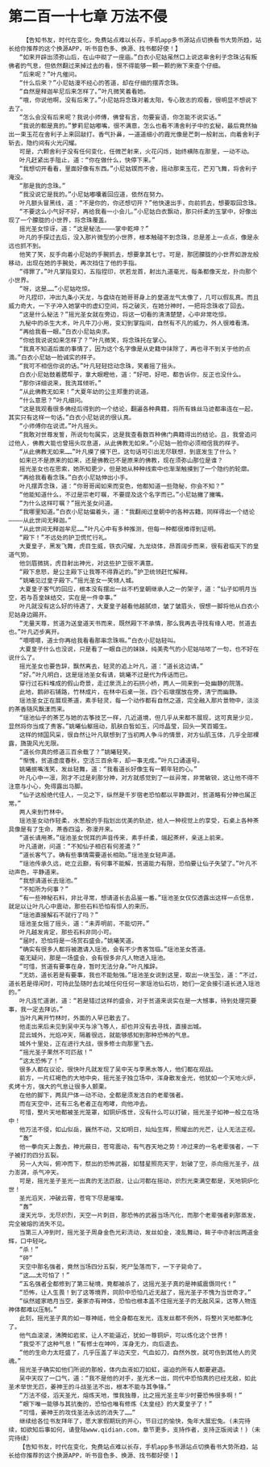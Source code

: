 # 第二百一十七章 万法不侵
        【告知书友，时代在变化，免费站点难以长存，手机app多书源站点切换看书大势所趋，站长给你推荐的这个换源APP，听书音色多、换源、找书都好使！】
       “如来开辟出须弥山后，在山中砌了一座庙。”白衣小尼姑虽然口上说这串舍利子念珠沾有叛佛者的气息，但依然翻过来掉过去的看，恨不得能够一颗一颗的揪下来查个仔细。
       “后来呢？”叶凡催问。
       “什么后来？”小尼姑漫不经心的答道，却在仔细的摆弄念珠。
       “自然是释迦牟尼后来怎样了。”叶凡微笑着看她。
       “哦，你说他啊，没有后来了。”小尼姑将念珠对着太阳，专心致志的观看，很明显不想说下去了。
       “怎么会没有后来呢？我说小师傅，佛曾有言，勿要妄语，你怎能不说实话。”
       “我说的都是真的。”萝莉尼姑嘟嘴，很不满意，怎么也看不清舍利子中的玄秘，最后竟然抽出一束玉花在舍利子上来回敲打。香气扑鼻，一道道细小的霞光像是芒刺一般射出，向着舍利子斩去，隐约间有火光闪耀。
       可是，六颗舍利子没有任何变化，任微芒射来，火花闪烁，始终横陈在那里，一动不动。
       叶凡赶紧出手阻止，道：“你在做什么，快停下来。”
       “我想切开看看，里面好像有东西。”小尼姑锲而不舍，摇动那束玉花，芒刃飞舞，将舍利子淹没。
       “那是我的念珠。”
       “我没说它是我的。”小尼姑嘟囔着回应道，依然在努力。
       叶凡额头冒黑线，道：“不是你的，你还想切开？”他快速出手，向前抓去，想要取回念珠。
       “不要这么小气好不好，再给我看一小会儿。”小尼姑白衣飘动，那只纤柔的玉掌中，好像出现了一个朦胧的小世界，将念珠覆盖。
       摇光圣女惊讶，道：“这是秘法————掌中乾坤？”
       叶凡的手探过去后，没入那片微型的小世界，根本触碰不到念珠，总是差上一点点，像是永远也抓不到。
       他笑了笑，反手向着小尼姑的手腕抓去，想要拿其七寸。可是，那团朦胧的小世界如游龙般移动，出现在她的手腕处，再次挡住了他的手指。
       “得罪了。”叶凡掌指变幻，五指捏印，状若龙首，射出九道毫光，每条都像天龙，扑向那个小世界。
       “呀，这是……”小尼姑吃惊。
       叶凡捏印，冲出九条小天龙，与盘绕在她哥哥身上的皇道龙气太像了，几可以假乱真。而且威力奇大，一下子冲入她掌中的虚幻空间，将之破灭，在她分神时，一把将念珠收了回去。
       “这是什么秘法？”摇光圣女就在旁边，将这一切看的清清楚楚，心中非常吃惊。
       九秘中的杀生大术，叶凡牛刀小用，变幻到掌指间，自然有不凡的威力，外人很难看清。
       “再给我看一眼。”白衣小尼姑央求。
       “你给我说说如来怎样了？”叶凡微笑，将念珠托在掌心。
       “我真不知道后面的事情了，因为这个名字像是从史籍中抹除了，再也寻不到关于他的点滴。”白衣小尼姑一脸诚实的样子。
       “我可不相信你说的话。”叶凡轻轻捻动念珠，笑着摇了摇头。
       白衣小尼姑鼓着腮帮子，拿大眼瞪他，道：“好吧，好吧，都告诉你，反正也没什么。
       “那你详细说来，我洗耳倾听。”
       “从此佛教无如来！”大夏年幼的公主郑重的说道。
       “什么意思？”叶凡细问。
       “这是我观看很多佛经后得到的一个结论，翻遍各种典籍，将所有蛛丝马迹都串连在一起，其实只有这样一句话。”白衣小尼姑说的很认真。
       “小师傅你在说谎。”叶凡摇头。
       “我敢对世尊发誓，所说句句属实，这是我查看数百种佛门典籍得出的结论。且，我曾追问过他人，佛教大能也曾摇头叹息道，从此佛教无如来。”小尼姑一脸你必须相信我的样子。
       “从此佛教无如来……”叶凡摸了摸下巴，这句话可引出无尽联想，到底发生了什么？
       如来已不是原来的如来，还是佛教已不是原来的佛教，现在须弥山那位是谁？
       摇光圣女也在思索，她所知更少，但是她从种种线索中也渐渐触摸到了一个隐约的轮廓。
       “再给我看看念珠。”白衣小尼姑伸出小手。
       叶凡摆弄念珠，道：“你哥哥闻如来而变色，他都知道一些隐秘，你会不知？”
       “他能知道什么，不过是宗老叮嘱，不要提及这个名字而已。”小尼姑撇了撇嘴。
       “为什么这样叮嘱？”摇光圣女问道。
       “我哪里知道。”白衣小尼姑偏着头，道：“我翻阅过皇朝中的各种古籍，同样得出一个结论————从此世间无释迦。”
       “从此世间无释迦牟尼……”叶凡心中有多种推测，但每一种都很难得到证明。
       “殿下！”不远处的护卫慌忙行礼。
       大夏皇子，黑发飞舞，虎目生威，铁衣闪耀，九龙绕体，昂首阔步而来，很有君临天下的皇道气势。
       他剑眉微挑，虎目射出神光，对这些护卫很不满意。
       “殿下息怒，是公主殿下让我等不得靠近的。”护卫统领赶忙解释。
       “姚曦见过皇子殿下。”摇光圣女一笑倾人城。
       大夏皇子客气的回应，根本没有摆出一丝不朽皇朝继承人之一的架子，道：“仙子如明月当空，若与吾皇妹结交，实在是一件幸事。”
       叶凡就没有这么好的待遇了，大夏皇子越看他越腻烦，皱了皱眉头，很想一脚将他从白衣小尼姑身边踢开。
       “无量天尊，贫道为送皇道天书而来，既然殿下不承情，那么我再去寻找有缘人吧，贫道去也。”叶凡迈步离开。
       “喂喂喂，道士你再给我看看那串念珠嘛。”白衣小尼姑轻叫。
       大夏皇子什么也没说，只是看了一眼自己的妹妹，纯美秀气的小尼姑咕哝了一句，也不好在说什么了。
       摇光圣女也要告辞，飘然离去，轻灵的追上叶凡，道：“道长这边请。”
       “好。”叶凡明白，这是瑶池圣女有请，姚曦不过是代为传话而已。
       穿行过石料堆成的假山奇景，走过泉流上的石拱小桥，两人一同来到一处幽静的院落。
       此地，鹅卵石铺路，竹林成片，在林中石桌一张，四个石墩摆放在旁，清宁而幽静。
       瑶池圣女正在展现茶道，素手轻灵，每一个动作都有自然之道，完全融入那片景物中，淡淡的茶香随风飘漾而来。
       “瑶池仙子的茶艺与她的古筝技艺一样，几近道境，但几乎从来都不展现，这可真是少见，显然将你当成了贵客。”姚曦仙躯摇动，肌肤白皙如玉，闪烁晶莹，回头一笑百媚生。
       这样的倾国风采，很自然让叶凡联想到了当初两人争斗的情景，对方仙肌玉体，几乎全部裸露，旖旎风光无限。
       “道长你真的修道三百余载了？”姚曦轻笑。
       “惭愧，贫道虚度春秋，空活三百余年，却一事无成。”叶凡口诵道号。
       姚曦抿嘴浅笑，发丝轻舞，道：“我看道长好像生有一颗年轻的心。”
       叶凡心中一凛，刚才不过是刹那分神，对方就感觉到了一丝异常，非常敏锐，这让他不得不注意与小心，免得露出马脚。
       “仙子这般绝代佳人，一见之下，纵然是千岁宿老恐怕都以平静面对，贫道略有分神也属正常。”
       两人来到竹林中。
       瑶池圣女动作轻柔，水葱般的手指划出优美的轨迹，给人一种视觉上的享受，石桌上各种茶具像是有了生命，茶香四溢，弥漫开来。
       “道长请用茶。”瑶池圣女悦耳的声音传来，素手纤柔，端起茶杯，亲送上前来。
       叶凡道谢，问道：“不知仙子相召有何差遣？”
       “道长客气了。确有些事情需要道长相助。”瑶池圣女轻声道。
       “瑶池传承久远，屹立云巅，有何事不能解，贫道能力有限，恐怕要让仙子失望了。”叶凡不动声色，平静道来。
       “我想请道长去瑶池。”
       “不知所为何事？”
       “有一些神秘石料，非比寻常，想请道长去品鉴一番。”瑶池圣女仅仅透露出这样一点信息，就足以让叶凡心中震动，那些石料恐怕有惊人的来历。
       “瑶池直接解石不就行了吗？”
       瑶池圣女摇了摇头，道：“未弄明前，不能切开。”
       叶凡越发肯定，那些石料非同小可。
       “届时，恐怕将是一场赏石盛会。”姚曦笑道。
       “确实有很多人都将被邀请入瑶池，会有不少贵客驾临。”瑶池圣女答道。
       毫无疑问，那是一场盛会，会有很多非凡人物进入瑶池。
       “可惜，贫道有要事在身，暂时无法分身。”叶凡推辞。
       “无妨，道长若是有要事，我也不能勉强。”瑶池圣女说到这里，取出一块玉坠，道：“不过，道长若是得闲时，可持此坠随时去北域任何任何一家瑶池仙石坊，她们一定会接引道长进入瑶池的。”
       叶凡连忙道谢，道：“若是错过这样的盛会，对于贫道来说实在是一大憾事，待到处理完要事，我一定去拜访。”
       当叶凡离开竹林时，外面的人早已散去了。
       他走出来后未见到吴中天与涂飞等人，却也并没有去寻找，直接出城。
       昆云城外，光焰冲天，隔着很远，就能够感知到那种恐怖的气息。
       城外十里处，正在进行大战，很多修士向那里飞去。
       “摇光圣子果然不可匹敌！”
       “这太恐怖了！”
       很多人都在议论，很快叶凡就发现了吴中天与李黑水等人，他们都在观战。
       前方，一片红褐色的大地中央，摇光圣子独立场中，浑身散发金光，他犹如一个天地火炉，炙烤十方，强大的气息让很多人颤栗。
       在他的脚下，两具尸体一动不动，全都是须发洁白的老辈强者。
       而在天空中，还有三名老者正在咆哮，向他冲去。
       可惜，整片天地都被圣光笼罩，如铜炉炼世，没有什么可以打破，摇光圣子如神一般立在场中！
       他万法不侵，如山似岳，巍然不动，又如明日，灿灿生辉，照耀出的光芒，让人无法正视。
       “轰”
       他一拳向天上轰去，神光蔽日，苍穹震动，有气吞天地之势！冲过来的一名老辈强者，一下子被打的四分五裂。
       另一人大叫，俯冲而下，祭出的恐怖武器，如彗星照亮天宇，划破了空，杀向摇光圣子，战力澎湃，杀气冲天。
       可是，摇光圣子圣光一出真的无法匹敌，让山河都在摇动，炽烈光束满空都是，天地铜炉化世！
       圣光滔天，冲破云霄，苍穹下尽是璀璨。
       “轰”
       漫天光华，无尽炽烈，天空一片刺目，那恐怖的武器当场汽化，而那个老辈强者刹那蒸发，完全被熔的消失不见。
       当第三人冲到时，摇光圣子周身金色光彩流动，发丝如金，凌乱舞动，眸子中亦射出两道金辉，口中轻叱。
       “杀！”
       “砰”
       天空中那名强者，竟然当场四分五裂，死尸坠落而下，一下子毙命了。
       “这……太可怕了！”
       “五名强者全都修到了第三秘境，竟都被杀了，这摇光圣子真的是神威震慑同代！”
       “恐怖，让人生畏！到了这等境界，同阶中恐怕几近无敌了，摇光圣子不愧为当世奇才。”
       “纵然姬家皓月当空，姜家亦有神体，恐怕也根本盖不住摇光圣子的无敌风采，这等人物连神体都难以压制。”
       此刻，摇光圣子真的如一尊神祗，他全身都在发光，连发丝都不例外，将整片天地都净化了。
       他气血滚滚，沸腾如岩浆，让人不能逼近，犹如一尊铜炉，可以炼化这个世界！
       “我受不了这种气息！”有修士在呻吟，浑身无力，向后退去。
       “他的生命力太旺盛了，几乎压盖了半边天空，气血如刀，自然外放，就可伤到其他人的灵魂。”
       摇光圣子确实如他们所说的那般，体内血液如刀如虹，逼迫的所有人都要避退。
       吴中天叹了一口气，道：“我不是他的对手，圣光术一出，同代中恐怕真的已经无敌，如此圣术举世无匹，姜神王的斗战圣法不出，根本不能与其争锋。”
       “万法不侵，滔天圣光，熔炼天地，惟我独尊，比之摇光圣主年少时要恐怖很多啊！”
       “眼下唯一能够与其抗衡的，恐怕也唯有修炼《太皇经》的大夏皇子了！”
       “可惜，姜神王的攻伐圣法永远的消失了……”
       继续给各位书友拜年了，愿大家假期玩的开心，节日过的愉快，兔年大展宏兔。(未完待续，如欲知后事如何，请登陆www.qidian.com，章节更多，支持作者，支持正版阅读！)（未完待续）
       【告知书友，时代在变化，免费站点难以长存，手机app多书源站点切换看书大势所趋，站长给你推荐的这个换源APP，听书音色多、换源、找书都好使！】